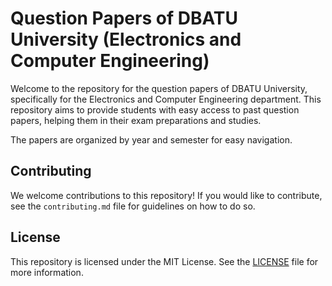 # Question Papers of DBATU University (Electronics and Computer Engineering)

Welcome to the repository for the question papers of DBATU University, specifically for the Electronics and Computer Engineering department. This repository aims to provide students with easy access to past question papers, helping them in their exam preparations and studies.

The papers are organized by year and semester for easy navigation.



## Contributing
We welcome contributions to this repository! If you would like to contribute, see the `contributing.md` file for guidelines on how to do so.

## License
This repository is licensed under the MIT License. See the [LICENSE](LICENSE) file for more information.

